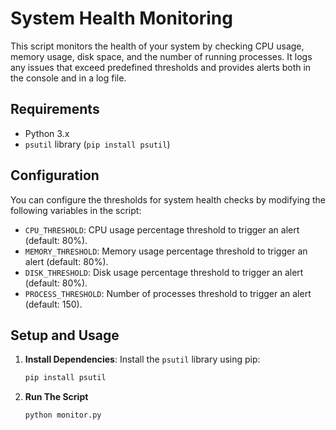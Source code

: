 # System Health Monitoring

This script monitors the health of your system by checking CPU usage, memory usage, disk space, and the number of running processes. It logs any issues that exceed predefined thresholds and provides alerts both in the console and in a log file.

## Requirements

- Python 3.x
- `psutil` library (`pip install psutil`)

## Configuration

You can configure the thresholds for system health checks by modifying the following variables in the script:
- `CPU_THRESHOLD`: CPU usage percentage threshold to trigger an alert (default: 80%).
- `MEMORY_THRESHOLD`: Memory usage percentage threshold to trigger an alert (default: 80%).
- `DISK_THRESHOLD`: Disk usage percentage threshold to trigger an alert (default: 80%).
- `PROCESS_THRESHOLD`: Number of processes threshold to trigger an alert (default: 150).

## Setup and Usage

1. **Install Dependencies**:
   Install the `psutil` library using pip:
   ```bash
   pip install psutil

2. **Run The Script**
   ```bash
   python monitor.py 